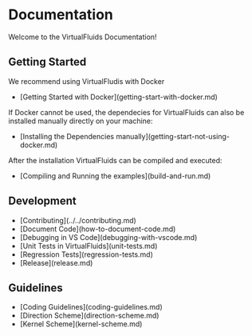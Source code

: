 # Documentation
Welcome to the VirtualFluids Documentation!

## Getting Started
We recommend using VirtualFludis with Docker
- <!-- DOXYGEN_MAKE_REF -->[Getting Started with Docker](getting-start-with-docker.md)

If Docker cannot be used, the dependecies for VirtualFluids can also be installed manually directly on your machine:
- <!-- DOXYGEN_MAKE_REF -->[Installing the Dependencies manually](getting-start-not-using-docker.md)

 After the installation VirtualFluids can be compiled and executed:
- <!-- DOXYGEN_MAKE_REF -->[Compiling and Running the examples](build-and-run.md)

## Development
- <!-- DOXYGEN_MAKE_REF -->[Contributing](../../contributing.md)
- <!-- DOXYGEN_MAKE_REF -->[Document Code](how-to-document-code.md)
- <!-- DOXYGEN_MAKE_REF -->[Debugging in VS Code](debugging-with-vscode.md)
- <!-- DOXYGEN_MAKE_REF -->[Unit Tests in VirtualFluids](unit-tests.md)
- <!-- DOXYGEN_MAKE_REF -->[Regression Tests](regression-tests.md)
- <!-- DOXYGEN_MAKE_REF -->[Release](release.md)

## Guidelines
- <!-- DOXYGEN_MAKE_REF -->[Coding Guidelines](coding-guidelines.md)
- <!-- DOXYGEN_MAKE_REF -->[Direction Scheme](direction-scheme.md)
- <!-- DOXYGEN_MAKE_REF -->[Kernel Scheme](kernel-scheme.md)
